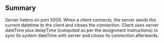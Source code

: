 ## Summary

Server listens on port 5000. When a client connects, the server sends the current datetime to the client and closes the connection. Client uses server dateTime plus delayTime (computed as per the assignment instructions) to sync its system dateTime with server and closes its connection afterwards.
